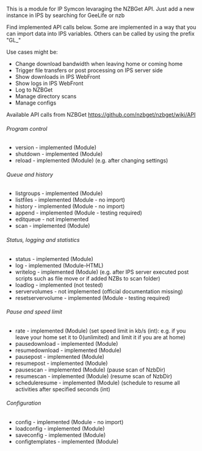 This is a module for IP Symcon levaraging the NZBGet API.
Just add a new instance in IPS by searching for GeeLife or nzb

Find implemented API calls below.
Some are implemented in a way that you can import data into IPS variables. Others can be called by using the prefix "GL_"

Use cases might be:
 - Change download bandwidth when leaving home or coming home
 - Trigger file transfers or post processing on IPS server side
 - Show downloads in IPS WebFront
 - Show logs in IPS WebFront
 - Log to NZBGet
 - Manage directory scans
 - Manage configs

Available API calls from NZBGet
https://github.com/nzbget/nzbget/wiki/API
###### Program control
- version                             - implemented (Module)
- shutdown                            - implemented (Module)
- reload                              - implemented (Module) (e.g. after changing settings)

###### Queue and history
- listgroups                          - implemented (Module)
- listfiles                           - implemented (Module - no import)
- history                             - implemented (Module - no import)
- append                              - implemented (Module - testing required)
- editqueue                           - not implemented
- scan                                - implemented (Module)

###### Status, logging and statistics
- status                             - implemented  (Module)
- log                                - implemented  (Module-HTML)
- writelog                           - implemented  (Module) (e.g. after IPS server executed post scripts such as file move or if added NZBs to scan folder)
- loadlog                            - implemented  (not tested)
- servervolumes                      - not implemented (official documentation missing)
- resetservervolume                  - implemented (Module - testing required)

###### Pause and speed limit
- rate                               - implemented (Module) (set speed limit in kb/s (int): e.g. if you leave your home set it to 0(unlimited) and limit it if you are at home)
- pausedownload                      - implemented (Module)
- resumedownload                     - implemented (Module)
- pausepost                          - implemented (Module)
- resumepost                         - implemented (Module)
- pausescan                          - implemented (Module) (pause scan of NzbDir)
- resumescan                         - implemented (Module) (resume scan of NzbDir)
- scheduleresume                     - implemented (Module) (schedule to resume all activities after specified seconds (int)

###### Configuration
- config                             - implemented (Module - no import)
- loadconfig                         - implemented (Module)
- saveconfig                         - implemented (Module)
- configtemplates                    - implemented (Module)